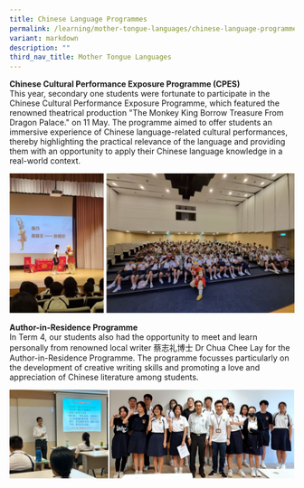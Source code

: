 ```yaml
---
title: Chinese Language Programmes
permalink: /learning/mother-tongue-languages/chinese-language-programmes/
variant: markdown
description: ""
third_nav_title: Mother Tongue Languages
---
```

**Chinese Cultural Performance Exposure Programme (CPES)** <br>
This year, secondary one students were fortunate to participate in the Chinese Cultural Performance Exposure Programme, which featured the renowned theatrical production "The Monkey King Borrow Treasure From Dragon Palace." on 11 May. The programme aimed to offer students an immersive experience of Chinese language-related cultural performances, thereby highlighting the practical relevance of the language and providing them with an opportunity to apply their Chinese language knowledge in a real-world context.

![](/images/MT19.JPG)

**Author-in-Residence Programme**<br>
In Term 4, our students also had the opportunity to meet and learn personally from renowned local writer 蔡志礼博士 Dr Chua Chee Lay for the Author-in-Residence Programme. The programme focusses particularly on the development of creative writing skills and promoting a love and appreciation of Chinese literature among students.

![](/images/MT20.JPG)
